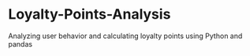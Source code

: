 # Loyalty-Points-Analysis
Analyzing user behavior and calculating loyalty points using Python and pandas
